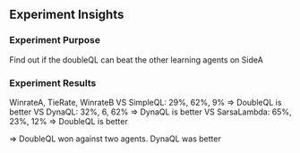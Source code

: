 
## Experiment Insights

### Experiment Purpose
Find out if the doubleQL can beat the other learning agents on SideA

### Experiment Results
WinrateA, TieRate, WinrateB
VS SimpleQL: 29%, 62%, 9% => DoubleQL is better
VS DynaQL: 32%, 6, 62% => DynaQL is better
VS SarsaLambda: 65%, 23%, 12% => DoubleQL is better

=> DoubleQL won against two agents. DynaQL was better